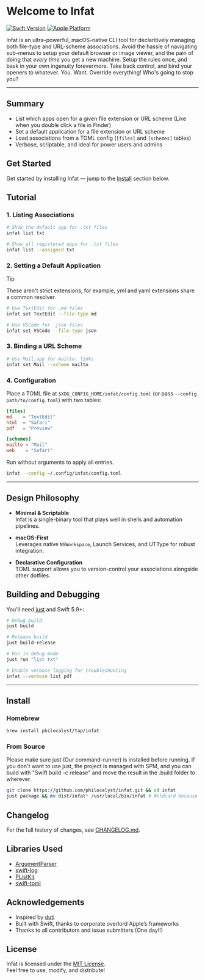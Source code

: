 # Welcome to Infat

[![Swift Version](https://badgen.net/static/Swift/5.9/orange)](https://swift.org)
[![Apple Platform](https://badgen.net/badge/icon/macOS%2013+?icon=apple&label)](https://developer.apple.com/macOS)

Infat is an ultra-powerful, macOS-native CLI tool for declaritively managing both file-type and URL-scheme associations. Avoid the hassle of navigating sub-menus to setup your default browser or image viewer, and the pain of doing that *every time* you get a new machine. Setup the rules once, and bask in your own ingenuity forevermore. Take back control, and bind your openers to whatever. You. Want. Override everything! Who's going to stop you?

---

## Summary

- List which apps open for a given file extension or URL scheme (Like when you double click a file in Finder)
- Set a default application for a file extension or URL scheme  
- Load associations from a TOML config (`[files]` and `[schemes]` tables)  
- Verbose, scriptable, and ideal for power users and admins  

## Get Started

Get started by installing Infat — jump to the [Install](#install) section below.

## Tutorial

### 1. Listing Associations

```bash
# Show the default app for .txt files
infat list txt

# Show all registered apps for .txt files
infat list --assigned txt
```

### 2. Setting a Default Application
> [!TIP]
> These aren't strict extensions, for example, yml and yaml extensions share a common resolver.

```bash
# Use TextEdit for .md files
infat set TextEdit --file-type md

# Use VSCode for .json files
infat set VSCode --file-type json
```

### 3. Binding a URL Scheme

```bash
# Use Mail.app for mailto: links
infat set Mail --scheme mailto
```

### 4. Configuration

Place a TOML file at `$XDG_CONFIG_HOME/infat/config.toml` (or pass `--config path/to/config.toml`) with two tables:

```toml
[files]
md    = "TextEdit"
html  = "Safari"
pdf   = "Preview"

[schemes]
mailto = "Mail"
web    = "Safari"
```

Run without arguments to apply all entries.

```bash
infat --config ~/.config/infat/config.toml
```

---

## Design Philosophy

- **Minimal & Scriptable**  
  Infat is a single-binary tool that plays well in shells and automation pipelines.

- **macOS-First**  
  Leverages native `NSWorkspace`, Launch Services, and UTType for robust integration.

- **Declarative Configuration**  
  TOML support allows you to version-control your associations alongside other dotfiles.

## Building and Debugging

You’ll need [just](https://github.com/casey/just) and Swift 5.9+:

```bash
# Debug build
just build

# Release build
just build-release

# Run in debug mode
just run "list txt"

# Enable verbose logging for troubleshooting
infat --verbose list pdf
```

---

## Install

### Homebrew

```bash
brew install philocalyst/tap/infat
```

### From Source

Please make sure just (Our command-runner) is installed before running. If you don't want to use just, the project is managed with SPM, and you can build with "Swift build -c release" and move the result in the .build folder to wherever. 
```bash
git clone https://github.com/philocalyst/infat.git && cd infat
just package && mv dist/infat* /usr/local/bin/infat # Wildcard because output name includes platform
```

## Changelog

For the full history of changes, see [CHANGELOG.md](CHANGELOG.md).

## Libraries Used

- [ArgumentParser](https://github.com/apple/swift-argument-parser)  
- [swift-log](https://github.com/apple/swift-log)  
- [PListKit](https://github.com/orchetect/PListKit)  
- [swift-toml](https://github.com/jdfergason/swift-toml)  

## Acknowledgements

- Inspired by [duti](https://github.com/moretension/duti)  
- Built with Swift, thanks to corporate overlord Apple’s frameworks  
- Thanks to all contributors and issue submitters (One day!!)

## License

Infat is licensed under the [MIT License](LICENSE).  
Feel free to use, modify, and distribute!
